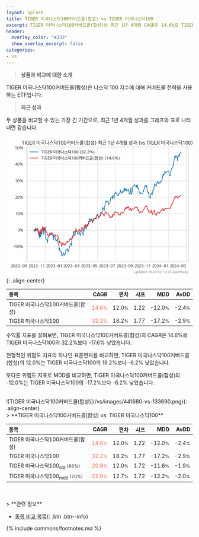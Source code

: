 ```yaml
---
layout: splash
title: TIGER 미국나스닥100커버드콜(합성) vs TIGER 미국나스닥100
excerpt: TIGER 미국나스닥100커버드콜(합성)의 최근 1년 4개월 CAGR은 14.6%로 TIGER 미국나스닥100의 32.2%보다 -17.6% 낮았습니다.
header:
  overlay_color: "#333"
  show_overlay_excerpt: false
categories:
- vs
---
```


> **상품과 비교에 대한 소개**


TIGER 미국나스닥100커버드콜(합성)은 나스닥 100 지수에 대해 커버드콜 전략을 사용하는 ETF입니다.

> **최근 성과**

두 상품을 비교할 수 있는 가장 긴 기간으로, 최근 1년 4개월 성과를 그래프와 표로 나타내면 같습니다.

![TIGER 미국나스닥100커버드콜(합성)](/vs/images/441680-vs-133690_dual.png){: .align-center}

| **종목** | **CAGR** | **편차** | **샤프** | **MDD** | **AvDD** |
| :------------ | ------: | -----------: | -------: | ------: | -------: |
| TIGER 미국나스닥100커버드콜(합성) | <span style="color: tomato">14.6<small>%</small></span> | 12.0<small>%</small> | 1.22 | -12.0<small>%</small> | -2.4<small>%</small> |
| TIGER 미국나스닥100 | <span style="color: tomato">32.2<small>%</small></span> | 18.2<small>%</small> | 1.77 | -17.2<small>%</small> | -2.9<small>%</small> |

<!-- more -->
수익률 지표를 살펴보면, TIGER 미국나스닥100커버드콜(합성)의 CAGR은 14.6%로 TIGER 미국나스닥100의 32.2%보다 -17.6% 낮았습니다.

전형적인 위험도 지표의 하나인 표준편차를 비교하면, TIGER 미국나스닥100커버드콜(합성)의 12.0%는  TIGER 미국나스닥100의 18.2%보다 -6.2% 낮았습니다.

또다른 위험도 지표로 MDD를 비교하면, TIGER 미국나스닥100커버드콜(합성)의 -12.0%는  TIGER 미국나스닥100의 -17.2%보다 -6.2% 낮았습니다.


<br>
![TIGER 미국나스닥100커버드콜(합성)](/vs/images/441680-vs-133690.png){: .align-center}

<br>
> **TIGER 미국나스닥100커버드콜(합성) vs. TIGER 미국나스닥100**



| **종목** | **CAGR** | **편차** | **샤프** | **MDD** | **AvDD** |
| :------------ | ------: | -----------: | -------: | ------: | -------: |
| TIGER 미국나스닥100커버드콜(합성) | <span style="color: tomato">14.6<small>%</small></span> | 12.0<small>%</small> | 1.22 | -12.0<small>%</small> | -2.4<small>%</small> |
| TIGER 미국나스닥100 | <span style="color: tomato">32.2<small>%</small></span> | 18.2<small>%</small> | 1.77 | -17.2<small>%</small> | -2.9<small>%</small> |
| TIGER 미국나스닥100<sub>std</sub> <small>(66%)</small> | <span style="color: tomato">20.6<small>%</small></span> | 12.0<small>%</small> | 1.72 | -11.6<small>%</small> | -1.9<small>%</small> |
| TIGER 미국나스닥100<sub>mdd</sub> <small>(70%)</small> | <span style="color: tomato">22.0<small>%</small></span> | 12.7<small>%</small> | 1.72 | -12.2<small>%</small> | -2.0<small>%</small> |

<br>

<br>
> **관련 정보**

- [종목 비교 목록](/vs/){: .btn .btn--info}

{% include commons/footnotes.md %}